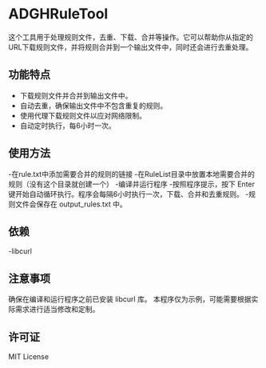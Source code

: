 # ADGHRuleTool

这个工具用于处理规则文件，去重、下载、合并等操作。它可以帮助你从指定的URL下载规则文件，并将规则合并到一个输出文件中，同时还会进行去重处理。

## 功能特点

- 下载规则文件并合并到输出文件中。
- 自动去重，确保输出文件中不包含重复的规则。
- 使用代理下载规则文件以应对网络限制。
- 自动定时执行，每6小时一次。

## 使用方法
-在rule.txt中添加需要合并的规则的链接
-在RuleList目录中放置本地需要合并的规则（没有这个目录就创建一个）
-编译并运行程序
-按照程序提示，按下 Enter 键开始自动循环执行。程序会每隔6小时执行一次，下载、合并和去重规则。
-规则文件会保存在 output_rules.txt 中。

## 依赖
-libcurl

## 注意事项
确保在编译和运行程序之前已安装 libcurl 库。
本程序仅为示例，可能需要根据实际需求进行适当修改和定制。

## 许可证
MIT License
